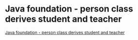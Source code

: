 # Java foundation - person class derives student and teacher
[Java foundation - person class derives student and teacher](https://aiwithcloud.com/2022/09/19/java_foundation___person_class_derives_student_and_teacher/)